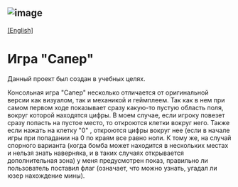 
![image](https://user-images.githubusercontent.com/92756386/138606248-efa85db3-b8aa-4192-ae1b-e1d3246c5a0b.png)
---
[ [English] ](https://github.com/kawatash1/SaperTheGame/blob/main/README.md)

# Игра "Сапер"
Данный проект был создан в учебных целях.

Консольная игра "Сапер" несколько отличается от оригинальной версии как визуалом, так и механикой и геймплеем.
Так как в нем при самом первом ходе показывает сразу какую-то пустую область поля, вокруг которой находятся цифры. В моем случае, если игроку повезет сразу попасть на пустое место, то откроются клетки вокруг него. Также если нажать на клетку "0" , откроются цифры вокруг нее (если в начале игры при попадании на 0 по краям все равно ноли. К тому же, на случай спорного варианта (когда бомба может находится в нескольких местах и нельзя знать наверняка, и в таких случаях открывается дополнительная зона) у меня предусмотрен показ, правильно ли пользователь поставил флаг (означает, что можно узнать, угадал ли юзер нахождение мины).
